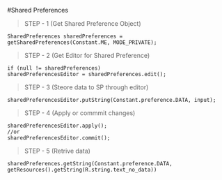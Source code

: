 #Shared Preferences
>STEP - 1 (Get Shared Preference Object)
```
SharedPreferences sharedPreferences = getSharedPreferences(Constant.ME, MODE_PRIVATE);
```
>STEP - 2 (Get Editor for Shared Preference)
```
if (null != sharedPreferences)
sharedPreferencesEditor = sharedPreferences.edit();
```
>STEP - 3 (Steore data to SP through editor)
```
sharedPreferencesEditor.putString(Constant.preference.DATA, input);
```
>STEP - 4 (Apply or commmit changes)
```
sharedPreferencesEditor.apply();
//or
sharedPreferencesEditor.commit();
```
>STEP - 5 (Retrive data)
```
sharedPreferences.getString(Constant.preference.DATA, getResources().getString(R.string.text_no_data))
```

